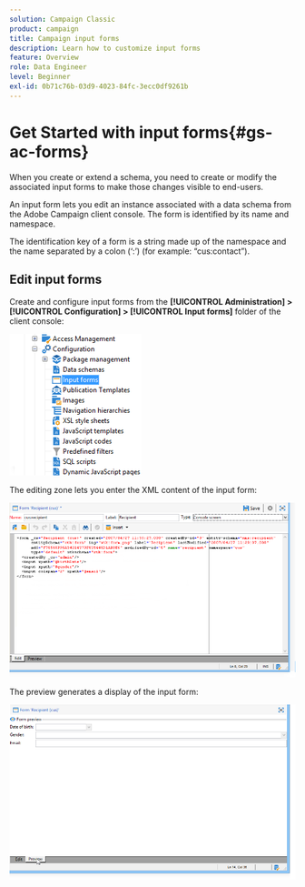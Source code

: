 ```yaml
---
solution: Campaign Classic
product: campaign
title: Campaign input forms
description: Learn how to customize input forms
feature: Overview
role: Data Engineer
level: Beginner
exl-id: 0b71c76b-03d9-4023-84fc-3ecc0df9261b
---
```

# Get Started with input forms{#gs-ac-forms}

When you create or extend a schema, you need to create or modify the associated input forms to make those changes visible to end-users.

An input form lets you edit an instance associated with a data schema from the Adobe Campaign client console. The form is identified by its name and namespace.

The identification key of a form is a string made up of the namespace and the name separated by a colon (‘:’) (for example: “cus:contact”).

## Edit input forms

Create and configure input forms from the **[!UICONTROL Administration] > [!UICONTROL Configuration] > [!UICONTROL Input forms]** folder of the client console:

![](assets/form_arbo.png)

The editing zone lets you enter the XML content of the input form:

![](assets/form_edit.png)

The preview generates a display of the input form:

![](assets/form_preview.png)
